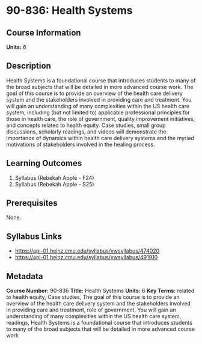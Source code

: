 # 90-836: Health Systems

## Course Information

**Units:** 6

## Description

Health Systems is a foundational course that introduces students to many of the broad subjects that will be detailed in more advanced course work. The goal of this course is to provide an overview of the health care delivery system and the stakeholders involved in providing care and treatment. You will gain an understanding of many complexities within the US health care system, including (but not limited to) applicable professional principles for those in health care, the role of government, quality improvement initiatives, and concepts related to health equity. Case studies, small group discussions, scholarly readings, and videos will demonstrate the importance of dynamics within health care delivery systems and the myriad motivations of stakeholders involved in the healing process.

## Learning Outcomes

1. Syllabus (Rebekah Apple - F24)
2. Syllabus (Rebekah Apple - S25)

## Prerequisites

None.

## Syllabus Links

* https://api-01.heinz.cmu.edu/syllabus/vwsyllabus/474020
* https://api-01.heinz.cmu.edu/syllabus/vwsyllabus/491910

## Metadata

**Course Number:** 90-836
**Title:** Health Systems
**Units:** 6
**Key Terms:** related to health equity, Case studies, The goal of this course is to provide an overview of the health care delivery system and the stakeholders involved in providing care and treatment, role of government, You will gain an understanding of many complexities within the US health care system, readings, Health Systems is a foundational course that introduces students to many of the broad subjects that will be detailed in more advanced course work
